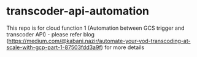 # transcoder-api-automation
This repo is for cloud function 1 (Automation between GCS trigger and transcoder API) - please refer blog (https://medium.com/@kabani.nazir/automate-your-vod-transcoding-at-scale-with-gcp-part-1-87503fdd3a9f) for more details
